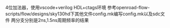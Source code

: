 4位加法器，使用vscode+verilog HDL+ctags环境
参考openroad-flow-scripts/flow/designs/sky130hd下其他文件config.mk编写config.mk以及sdc文件
两分支分别是2ns,1.5ns周期频率的结果
